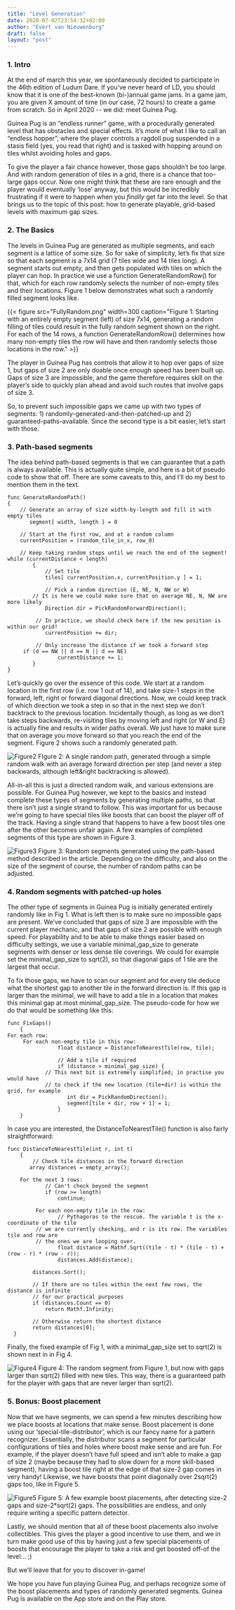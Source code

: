 ```yaml
---
title: "Level Generation"
date: 2020-07-02T23:54:32+02:00
author: "Evert van Nieuwenburg"
draft: false
layout: "post"
---
```


### 1\. Intro
At the end of march this year, we spontaneously decided to participate in the 46th edition of Ludum Dare. If you’ve never heard of LD, you should know that it is one of the best-known (bi-)annual game jams. In a game jam, you are given X amount of time (in our case, 72 hours) to create a game from scratch. So in April 2020 -- we did: meet Guinea Pug.

Guinea Pug is an “endless runner” game, with a procedurally generated level that has obstacles and special effects. It’s more of what I like to call an “endless hopper”, where the player controls a ragdoll pug suspended in a stasis field (yes, you read that right) and is tasked with hopping around on tiles whilst avoiding holes and gaps.

To give the player a fair chance however, those gaps shouldn’t be too large. And with random generation of tiles in a grid, there is a chance that too-large gaps occur. Now one might think that these are rare enough and the player would eventually ‘lose’ anyway, but this would be incredibly frustrating if it were to happen when you *finally* get far into the level. So that brings us to the topic of this post: how to generate playable, grid-based levels with maximum gap sizes.

### 2\. The Basics
The levels in Guinea Pug are generated as multiple segments, and each segment is a lattice of some size. So for sake of simplicity, let’s fix that size so that each segment is a 7x14 grid (7 tiles wide and 14 tiles long). A segment starts out empty, and then gets populated with tiles on which the player can hop. In practice we use a function GenerateRandomRow() for that, which for each row randomly selects the number of non-empty tiles and their locations. Figure 1 below demonstrates what such a randomly filled segment looks like.

{{< figure src="FullyRandom.png" width=300 caption="Figure 1: Starting with an entirely empty segment (left) of size 7x14, generating a random filling of tiles could result in the fully random segment shown on the right. For each of the 14 rows, a function GenerateRandomRow() determines how many non-empty tiles the row will have and then randomly selects those locations in the row." >}}


The player in Guinea Pug has controls that allow it to hop over gaps of size 1, but gaps of size 2 are only doable once enough speed has been built up. Gaps of size 3 are impossible, and the game therefore requires skill on the player’s side to quickly plan ahead and avoid such routes that involve gaps of size 3.

So, to prevent such impossible gaps we came up with two types of segments: 1) randomly-generated-and-then-patched-up and 2) guaranteed-paths-available. Since the second type is a bit easier, let’s start with those.

### 3\. Path-based segments
The idea behind path-based segments is that we can guarantee that a path is always available. This is actually quite simple, and here is a bit of pseudo code to show that off. There are some caveats to this, and I’ll do my best to mention them in the text.

```
func GenerateRandomPath()
{
	// Generate an array of size width-by-length and fill it with empty tiles
       segment[ width, length ] = 0

	// Start at the first row, and at a random column
	currentPosition = (random_tile_in_x, row_0)

	// Keep taking random steps until we reach the end of the segment!
while (currentDistance < length)
        {
            // Set tile
            tiles[ currentPosition.x, currentPosition.y ] = 1;

            // Pick a random direction (E, NE, N, NW or W)
	    // It is here we could make sure that on average NE, N, NW are more likely
            Direction dir = PickRandomForwardDirection();

	     // In practice, we should check here if the new position is within our grid!
            currentPosition += dir;

	     // Only increase the distance if we took a forward step
     if (d == NW || d == N || d == NE)
                currentDistance += 1;
        }
}
```

Let’s quickly go over the essence of this code. We start at a random location in the first row (i.e. row 1 out of 14), and take size-1 steps in the forward, left, right or forward diagonal directions. Now, we could keep track of which direction we took a step in so that in the next step we don’t backtrack to the previous location. Incidentally though, as long as we don’t take steps backwards, re-visiting tiles by moving left and right (or W and E) is actually fine and results in wider paths overall. We just have to make sure that on average you move forward so that you reach the end of the segment. Figure 2 shows such a randomly generated path.

![Figure2](../../img/OnePath.png)
FIgure 2: A single random path, generated through a simple random walk with an average forward direction per step (and never a step backwards, although left&right backtracking is allowed).


All-in-all this is just a directed random walk, and various extensions are possible. For Guinea Pug however, we kept to the basics and instead complete these types of segments by generating multiple paths, so that there isn’t just a single strand to follow. This was important for us because we’re going to have special tiles like boosts that can boost the player off of the track. Having a single strand that happens to have a few boost tiles one after the other becomes unfair again. A few examples of completed segments of this type are shown in Figure 3.

![Figure3](../../img/RandomPaths.png)
Figure 3: Random segments generated using the path-based method described in the article. Depending on the difficulty, and also on the size of the segment of course, the number of random paths can be adjusted.




### 4\. Random segments with patched-up holes
The other type of segments in Guinea Pug is initially generated entirely randomly like in Fig 1. What is left then is to make sure no impossible gaps are present. We’ve concluded that gaps of size 3 are impossible with the current player mechanic, and that gaps of size 2 are possible with enough speed. For playability and to be able to make things easier based on difficulty settings, we use a variable minimal_gap_size to generate segments with denser or less dense tile coverings. We could for example set the minimal_gap_size to sqrt(2), so that diagonal gaps of 1 tile are the largest that occur.

To fix those gaps, we have to scan our segment and for every tile deduce what the shortest gap to another tile in the forward direction is. If this gap is larger than the minimal, we will have to add a tile in a location that makes this minimal gap at most minimal_gap_size. The pseudo-code for how we do that would be something like this:

```
func FixGaps()
    {
For each row:
     For each non-empty tile in this row:
                float distance = DistanceToNearestTile(row, tile);

                // Add a tile if required
                if (distance > minimal_gap_size) {
		    // This next bit is extremely simplified; in practise you would have
		    // to check if the new location (tile+dir) is within the grid, for example
                   int dir = PickRandomDirection();
                   segment[tile + dir, row + 1] = 1;
                }
    }
```

In case you are interested, the DistanceToNearestTile() function is also fairly straightforward:

```
func DistanceToNearestTile(int r, int t)
    {
        // Check tile distances in the forward direction
       array distances = empty_array();

	For the next 3 rows:
            // Can't check beyond the segment
            if (row >= length)
                continue;

	     For each non-empty tile in the row:
                // Pythagoras to the rescue. The variable t is the x-coordinate of the tile
		 // we are currently checking, and r is its row. The variables tile and row are
		 // the ones we are looping over.
                float distance = Mathf.Sqrt((tile - t) * (tile - t) + (row - r) * (row - r));
                distances.Add(distance);

        distances.Sort();

        // If there are no tiles within the next few rows, the distance is infinite
        // for our practical purposes
        if (distances.Count == 0)
            return Mathf.Infinity;

        // Otherwise return the shortest distance
        return distances[0];
  }
```

Finally, the fixed example of Fig 1, with a minimal_gap_size set to sqrt(2) is shown next in in Fig 4.

![Figure4](../../img/PatchedRandom.png)
Figure 4: The random segment from Figure 1, but now with gaps larger than sqrt(2) filled with new tiles. This way, there is a guaranteed path for the player with gaps that are never larger than sqrt(2).

### 5\. Bonus: Boost placement
Now that we have segments, we can spend a few minutes describing how we place boosts at locations that make sense. Boost placement is done using our ‘special-tile-distributor’, which is our fancy name for a pattern recognizer. Essentially, the distributor scans a segment for particular configurations of tiles and holes where boost make sense and are fun. For example, if the player doesn’t have full speed and isn’t able to make a gap of size 2 (maybe because they had to slow down for a more skill-based segment), having a boost tile right at the edge of that size-2 gap comes in very handy! Likewise, we have boosts that point diagonally over 2sqrt(2) gaps too, like in Figure 5.




![Figure5](../../img/BoostPlacement.png)
Figure 5: A few example boost placements, after detecting size-2 gaps and size-2*sqrt(2) gaps. The possibilities are endless, and only require writing a specific pattern detector.


Lastly, we should mention that all of these boost placements also involve collectibles. This gives the player a good incentive to use them, and we in turn make good use of this by having just a few special placements of boosts that encourage the player to take a risk and get boosted off-of the level… ;)

But we’ll leave that for you to discover in-game!

We hope you have fun playing Guinea Pug, and perhaps recognize some of the boost placements and types of randomly generated segments. Guinea Pug is available on the App store and on the Play store.
